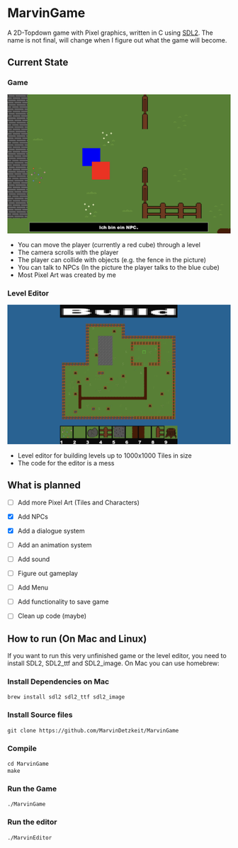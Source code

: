 # MarvinGame
A 2D-Topdown game with Pixel graphics, written in C using [SDL2](https://www.google.com/url?sa=t&source=web&rct=j&opi=89978449&url=https://www.libsdl.org/&ved=2ahUKEwjytPvIxYqGAxU9X_EDHRvfBC4QFnoECBAQAQ&usg=AOvVaw0UKX-Hd5cnZaTK_nk7m-ZI). The name is not final, will change when I figure out what the game will become.

## Current State
### Game
![Current State of the game](src/pics/game.png)

- You can move the player (currently a red cube) through a level
- The camera scrolls with the player
- The player can collide with objects (e.g. the fence in the picture)
- You can talk to NPCs (In the picture the player talks to the blue cube)
- Most Pixel Art was created by me

### Level Editor
![Level Editor](src/pics/levelEditor.png)

- Level editor for building levels up to 1000x1000 Tiles in size
- The code for the editor is a mess

## What is planned
- [ ] Add more Pixel Art (Tiles and Characters)
- [x] Add NPCs
- [x] Add a dialogue system
- [ ] Add an animation system
- [ ] Add sound
- [ ] Figure out gameplay
- [ ] Add Menu
- [ ] Add functionality to save game
- [ ] Clean up code (maybe)


## How to run (On Mac and Linux)
If you want to run this very unfinished game or the level editor, you need to install SDL2, SDL2\_ttf and SDL2\_image. On Mac you can use homebrew:

### Install Dependencies on Mac
```
brew install sdl2 sdl2_ttf sdl2_image
```

### Install Source files
```
git clone https://github.com/MarvinDetzkeit/MarvinGame
```
### Compile
```
cd MarvinGame
make
```
### Run the Game
```
./MarvinGame
```
### Run the editor
```
./MarvinEditor
```
